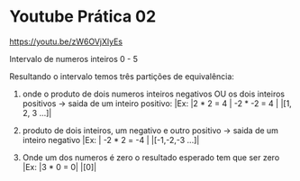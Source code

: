 
# Youtube Prática 02

https://youtu.be/zW6OVjXlyEs

Intervalo de numeros inteiros 0 - 5

Resultando o intervalo temos três partições de equivalência: 
1. onde o produto de dois numeros inteiros negativos OU os dois inteiros positivos -> saida de um inteiro positivo: 
|Ex: |2 * 2 = 4 | -2 * -2 = 4 |
|[1, 2, 3 ...]|

2. produto de dois inteiros, um negativo e outro positivo -> saida de um inteiro negativo 
|Ex: | -2 * 2 = -4 |
|[-1,-2,-3 ...]|

3. Onde um dos numeros é zero o resultado esperado tem que ser zero
|Ex: |3 * 0 = 0|
|[0]|
